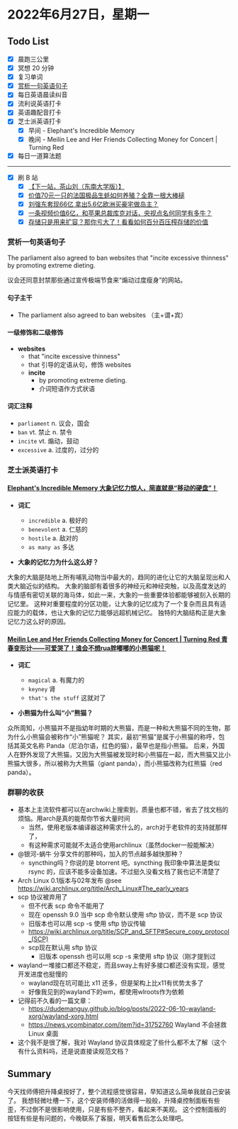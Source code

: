 # 2022年6月27日，星期一

## Todo List

- [x] 晨跑三公里
- [x] 冥想 20 分钟
- [x] 复习单词
- [x] [赏析一句英语句子](#赏析一句英语句子)
- [x] 每日英语晨读纠音
- [x] 流利说英语打卡
- [x] 英语趣配音打卡
- [x] 芝士派英语打卡
  - [x] 早间 - Elephant's Incredible Memory
  - [x] 晚间 - Meilin Lee and Her Friends Collecting Money for Concert | Turning Red
- [x] 每日一道算法题
--------
- [x] 刷 B 站
  - [x] [【下一站，茶山刘（东南大学版）】](https://b23.tv/ldffPgZ)
  - [x] [价值70元一只的法国极品生蚝如何养殖？全靠一根大棒槌](https://b23.tv/eYbEbjI)
  - [x] [刘强东套现66亿 拿出5.6亿欧洲买豪宅做岛主？](https://b23.tv/6baDf20)
  - [x] [一条视频价值6亿，和苹果总裁库克对话，央视点名何同学有多牛？](https://b23.tv/852VJUQ)
  - [x] [存储只是用来扩容？那你亏大了！看看如何百分百压榨存储的价值](https://b23.tv/gamEOAc)

### 赏析一句英语句子

The parliament also agreed to ban websites that "incite excessive thinness" by promoting extreme dieting.

议会还同意封禁那些通过宣传极端节食来“煽动过度瘦身”的网站。

#### 句子主干

- The parliament also agreed to ban websites （主+谓+宾）

#### 一级修饰和二级修饰

- **websites**
  - that "incite excessive thinness"
  - that 引导的定语从句，修饰 websites
  - **incite**
    - by promoting extreme dieting.
    - 介词短语作方式状语

#### 词汇注释

- `parliament` n. 议会，国会
- `ban` vt. 禁止 n. 禁令
- `incite` vt. 煽动，鼓动
- `excessive` a. 过度的，过分的

### 芝士派英语打卡

#### [Elephant's Incredible Memory 大象记忆力惊人，简直就是“移动的硬盘”！](https://reading.baicizhan.com/h5/listen-movie.html?id=763&wxapp=mint_danni_ear#/home)

- **词汇**

  - `incredible` a. 极好的
  - `benevolent` a. 仁慈的
  - `hostile` a. 敌对的
  - `as many as` 多达

- **大象的记忆力为什么这么好？**

大象的大脑是陆地上所有哺乳动物当中最大的，趋同的进化让它的大脑呈现出和人类大脑近似的结构。
大象的脑部有着很多的神经元和神经突触，以及高度发达的与情感有密切关联的海马体，如此一来，大象的一些重要体验都能够被刻入长期的记忆里。
这种对重要程度的分区功能，让大象的记忆成为了一个复杂而且具有适应能力的载体，也让大象的记忆力能够远超机械记忆。
独特的大脑结构正是大象记忆力这么好的原因。

#### [Meilin Lee and Her Friends Collecting Money for Concert | Turning Red 青春变形计——可爱哭了！谁会不想rua胖嘟嘟的小熊猫呢！](http://reading.baicizhan.com/h5/listen-movie.html?id=764&wxapp=mint_danni_ear#/home)

- **词汇**

  - `magical` a. 有魔力的
  - `keyney` 肾
  - `that's the stuff` 这就对了

- **小熊猫为什么叫“小”熊猫？**

众所周知，小熊猫并不是指幼年时期的大熊猫，而是一种和大熊猫不同的生物，那为什么小熊猫会被称作“小”熊猫呢？
其实，最初“熊猫”是属于小熊猫的称呼，包括其英文名称 Panda（尼泊尔语，红色的猫），最早也是指小熊猫。
后来，外国人在野外发现了大熊猫，又因为大熊猫被发现时和小熊猫在一起，而大熊猫又比小熊猫大很多，所以被称为大熊猫（giant panda），而小熊猫改称为红熊猫（red panda）。

### 群聊的收获

- 基本上主流软件都可以在archwiki上搜索到，质量也都不错，省去了找文档的烦恼。用arch是真的能帮你节省大量时间
  - 当然，使用老版本编译器这种需求什么的，arch对于老软件的支持就那样了，
  - 有这种需求可能就不太适合使用archlinux（虽然docker一般能解决）
- @银河-蜗牛 分享文件的那种吗，加入的节点越多越快那种？
  - syncthing吗？你说的是 btorrent 吧。syncthing 我印象中算法是类似 rsync 的，应该不能多设备加速。不过挺久没看文档了我也记不清楚了
- Arch Linux 0.1版本与02年发布 @see https://wiki.archlinux.org/title/Arch_Linux#The_early_years
- scp 协议被弃用了
  - 但不代表 scp 命令不能用了
  - 现在 openssh 9.0 当中 scp 命令默认使用 sftp 协议，而不是 scp 协议
  - 旧版本也可以用 scp -s 使用 sftp 协议传输
  - https://wiki.archlinux.org/title/SCP_and_SFTP#Secure_copy_protocol_(SCP)
  - scp现在默认用 sftp 协议
    - 旧版本 openssh 也可以用 scp -s 来使用 sftp 协议（刚才提到过
- wayland一堆接口都还不稳定，而且sway上有好多接口都还没有实现，感觉开发进度也挺慢的
  - wayland现在坑可能比 x11 还多，但是架构上比x11有优势太多了
  - 好像我见到的wayland下的wm，都使用wlroots作为依赖
- 记得前不久看的一篇文章：
  - https://dudemanguy.github.io/blog/posts/2022-06-10-wayland-xorg/wayland-xorg.html
  - https://news.ycombinator.com/item?id=31752760 Wayland 不会拯救 Linux 桌面
- 这个我不是很了解，我对 Wayland 协议具体规定了些什么都不太了解（这个有什么资料吗，还是说直接读规范文档？

## Summary

今天找师傅把升降桌按好了，整个流程感觉很容易，早知道这么简单我就自己安装了。
我想轻微吐槽一下，这个安装师傅的活做得一般般，升降桌控制面板有些歪，不过倒不是很影响使用，只是有些不整齐，看起来不美观。
这个控制面板的按钮有些是有问题的，今晚联系了客服，明天看售后怎么处理吧。
